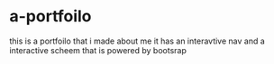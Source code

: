 # a-portfoilo 
this is a portfoilo that i made about me it has an interavtive nav and a interactive scheem that is powered by bootsrap 
